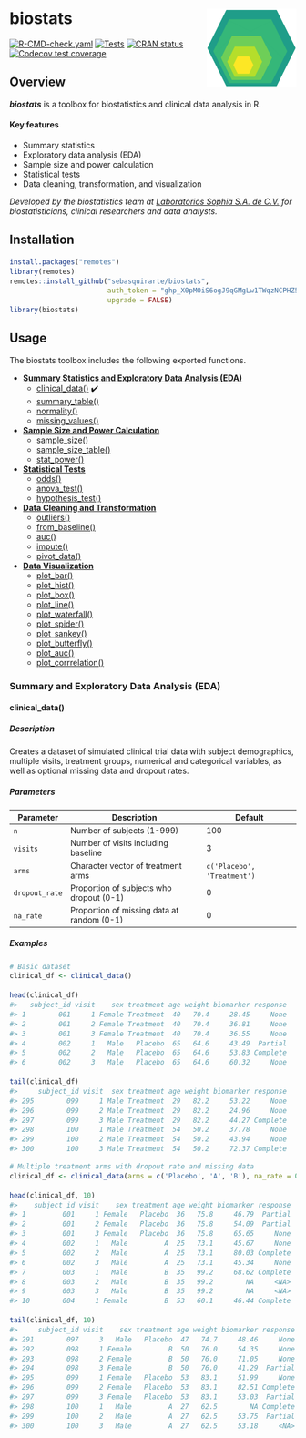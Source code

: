
<!-- README.md is generated from README.Rmd. Please edit that file -->

# biostats <a href="https://github.com/sebasquirarte/biostats/blob/main/man/figures/logo.png"><img src="man/figures/logo.png" align="right" height="138" alt="biostats_logo" /></a>

<!-- badges: start -->

[![R-CMD-check.yaml](https://github.com/sebasquirarte/biostats/actions/workflows/R-CMD-check.yaml/badge.svg)](https://github.com/sebasquirarte/biostats/actions/workflows/R-CMD-check.yaml)
[![Tests](https://github.com/sebasquirarte/biostats/actions/workflows/test-coverage.yaml/badge.svg)](https://github.com/sebasquirarte/biostats/actions/workflows/test-coverage.yaml)
[![CRAN
status](https://www.r-pkg.org/badges/version/biostats)](https://cran.r-project.org/package=biostats)
[![Codecov test
coverage](https://codecov.io/gh/sebasquirarte/biostats/graph/badge.svg?token=ba2a281e-60be-4036-a40c-a3afaadee1ed)](https://app.codecov.io/gh/sebasquirarte/biostats)
<!-- badges: end -->

## Overview

***biostats*** is a toolbox for biostatistics and clinical data analysis
in R.

#### Key features

- Summary statistics
- Exploratory data analysis (EDA)
- Sample size and power calculation
- Statistical tests
- Data cleaning, transformation, and visualization

*Developed by the biostatistics team at [Laboratorios Sophia S.A. de
C.V.](https://sophialab.com/) for biostatisticians, clinical researchers
and data analysts.*

## Installation

``` r
install.packages("remotes") 
library(remotes)
remotes::install_github("sebasquirarte/biostats",
                        auth_token = "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",
                        upgrade = FALSE)
library(biostats)
```

## Usage

The biostats toolbox includes the following exported functions.

- [**Summary Statistics and Exploratory Data Analysis
  (EDA)**](#summary-and-exploratory-data-analysis-eda)
  - [clinical_data()](#clinical_data) ✔️
  - [summary_table()](#summary_table)
  - [normality()](#normality)
  - [missing_values()](#missing_values)
- [**Sample Size and Power
  Calculation**](#sample-size-and-power-calculation)
  - [sample_size()](#sample_size)
  - [sample_size_table()](#sample_size_table)
  - [stat_power()](#stat_power)
- [**Statistical Tests**](#statistical-tests)
  - [odds()](#odds)
  - [anova_test()](#anova_test)
  - [hypothesis_test()](#hypothesis_test)
- [**Data Cleaning and
  Transformation**](#data-cleaning-and-transformation)
  - [outliers()](#outliers)
  - [from_baseline()](#from_baseline)
  - [auc()](#auc)
  - [impute()](#impute)
  - [pivot_data()](#pivot_data)
- [**Data Visualization**](#data-visualization)
  - [plot_bar()](#plot_bar)
  - [plot_hist()](#plot_hist)
  - [plot_box()](#plot_box)
  - [plot_line()](#plot_line)
  - [plot_waterfall()](#plot_waterfall)
  - [plot_spider()](#plot_spider)
  - [plot_sankey()](#plot_sankey)
  - [plot_butterfly()](#plot_butterfly)
  - [plot_auc()](#plot_auc)
  - [plot_corrrelation()](#plot_correlation)

### Summary and Exploratory Data Analysis (EDA)

#### **clinical_data()**

##### Description

Creates a dataset of simulated clinical trial data with subject
demographics, multiple visits, treatment groups, numerical and
categorical variables, as well as optional missing data and dropout
rates.

##### Parameters

| Parameter | Description | Default |
|----|----|----|
| `n` | Number of subjects (1-999) | 100 |
| `visits` | Number of visits including baseline | 3 |
| `arms` | Character vector of treatment arms | `c('Placebo', 'Treatment')` |
| `dropout_rate` | Proportion of subjects who dropout (0-1) | 0 |
| `na_rate` | Proportion of missing data at random (0-1) | 0 |

##### Examples

``` r
# Basic dataset
clinical_df <- clinical_data()

head(clinical_df)
#>   subject_id visit    sex treatment age weight biomarker response
#> 1        001     1 Female Treatment  40   70.4     28.45     None
#> 2        001     2 Female Treatment  40   70.4     36.81     None
#> 3        001     3 Female Treatment  40   70.4     36.55     None
#> 4        002     1   Male   Placebo  65   64.6     43.49  Partial
#> 5        002     2   Male   Placebo  65   64.6     53.83 Complete
#> 6        002     3   Male   Placebo  65   64.6     60.32     None

tail(clinical_df)
#>     subject_id visit  sex treatment age weight biomarker response
#> 295        099     1 Male Treatment  29   82.2     53.22     None
#> 296        099     2 Male Treatment  29   82.2     24.96     None
#> 297        099     3 Male Treatment  29   82.2     44.27 Complete
#> 298        100     1 Male Treatment  54   50.2     37.78     None
#> 299        100     2 Male Treatment  54   50.2     43.94     None
#> 300        100     3 Male Treatment  54   50.2     72.37 Complete
```

``` r
# Multiple treatment arms with dropout rate and missing data
clinical_df <- clinical_data(arms = c('Placebo', 'A', 'B'), na_rate = 0.05, dropout_rate = 0.10)

head(clinical_df, 10)
#>    subject_id visit    sex treatment age weight biomarker response
#> 1         001     1 Female   Placebo  36   75.8     46.79  Partial
#> 2         001     2 Female   Placebo  36   75.8     54.09  Partial
#> 3         001     3 Female   Placebo  36   75.8     65.65     None
#> 4         002     1   Male         A  25   73.1     45.67     None
#> 5         002     2   Male         A  25   73.1     80.03 Complete
#> 6         002     3   Male         A  25   73.1     45.34     None
#> 7         003     1   Male         B  35   99.2     68.62 Complete
#> 8         003     2   Male         B  35   99.2        NA     <NA>
#> 9         003     3   Male         B  35   99.2        NA     <NA>
#> 10        004     1 Female         B  53   60.1     46.44 Complete

tail(clinical_df, 10)
#>     subject_id visit    sex treatment age weight biomarker response
#> 291        097     3   Male   Placebo  47   74.7     48.46     None
#> 292        098     1 Female         B  50   76.0     54.35     None
#> 293        098     2 Female         B  50   76.0     71.05     None
#> 294        098     3 Female         B  50   76.0     41.29  Partial
#> 295        099     1 Female   Placebo  53   83.1     51.99     None
#> 296        099     2 Female   Placebo  53   83.1     82.51 Complete
#> 297        099     3 Female   Placebo  53   83.1     53.03  Partial
#> 298        100     1   Male         A  27   62.5        NA Complete
#> 299        100     2   Male         A  27   62.5     53.75  Partial
#> 300        100     3   Male         A  27   62.5     53.18     <NA>
```
